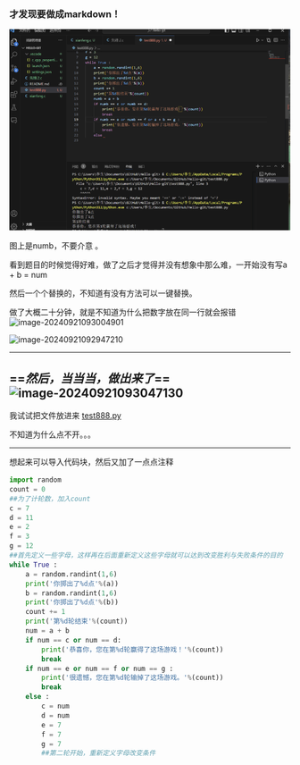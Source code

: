 ### **才发现要做成markdown！**



![image-20240921092620372](../先锋网络中心面前题/image-20240921092620372.png)

图上是numb，不要介意  。

看到题目的时候觉得好难，做了之后才觉得并没有想象中那么难，一开始没有写a + b =  num

然后一个个替换的，不知道有没有方法可以一键替换。

做了大概二十分钟，就是不知道为什么把数字放在同一行就会报错![image-20240921093004901](C:\Users\李生\AppData\Roaming\Typora\typora-user-images\image-20240921093004901.png)

![image-20240921092947210](C:\Users\李生\AppData\Roaming\Typora\typora-user-images\image-20240921092947210.png"不知道为什么报错")

***

## ==***然后，当当当，做出来了***==![image-20240921093047130](C:\Users\李生\AppData\Roaming\Typora\typora-user-images\image-20240921093047130.png"成果")

我试试把文件放进来 [test888.py](C:\Users\李生\Desktop\test888.py) 

不知道为什么点不开。。。

***

想起来可以导入代码块，然后又加了一点点注释



```python
import random
count = 0
##为了计轮数，加入count
c = 7
d = 11
e = 2
f = 3
g = 12 
##首先定义一些字母，这样再在后面重新定义这些字母就可以达到改变胜利与失败条件的目的
while True :
    a = random.randint(1,6)
    print('你掷出了%d点'%(a))
    b = random.randint(1,6)
    print('你掷出了%d点'%(b))
    count += 1
    print('第%d轮结束'%(count))
    num = a + b
    if num == c or num == d:
        print('恭喜你，您在第%d轮赢得了这场游戏！'%(count))
        break
    if num == e or num == f or num == g :
        print('很遗憾，您在第%d轮输掉了这场游戏。'%(count))
        break
    else :
        c = num 
        d = num
        e = 7
        f = 7
        g = 7
        ##第二轮开始，重新定义字母改变条件
    
```



